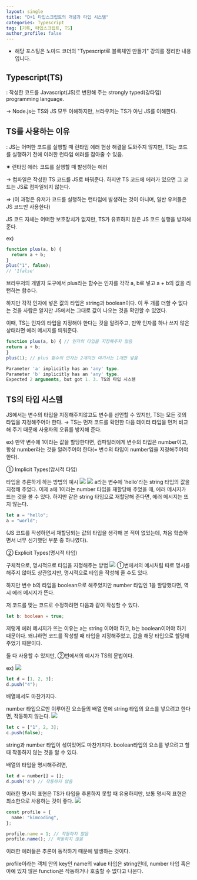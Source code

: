 ```yaml
---
layout: single
title: "D+1 타입스크립트의 개념과 타입 시스템"
categories: Typescript
tag: [기록, 타입스크립트, TS]
author_profile: false
---
```


- 해당 포스팅은 노마드 코더의 "Typescript로 블록체인 만들기" 강의를 정리한 내용입니다.

## Typescript(TS)

: 작성한 코드를 Javascript(JS)로 변환해 주는 strongly typed(강타입) programming language.

→ Node.js는 TS와 JS 모두 이해하지만, 브라우저는 TS가 아닌 JS를 이해한다.

## TS를 사용하는 이유

: JS는 어떠한 코드를 실행할 때 런타임 에러 현상 해결을 도와주지 않지만, TS는 코드를 실행하기 전에 이러한 런타임 에러를 잡아줄 수 있음.

✷ 런타임 에러: 코드를 실행할 때 발생하는 에러

→ 컴파일은 작성한 TS 코드를 JS로 바꿔준다. 하지만 TS 코드에 에러가 있으면 그 코드는 JS로 컴파일되지 않는다.

⇒ (이 과정은 유저가 코드를 실행하는 런타임에 발생하는 것이 아니며, 일반 유저들은 JS 코드만 사용한다)

JS 코드 자체는 어떠한 보호장치가 없지만, TS가 유효하지 않은 JS 코드 실행을 방지해준다.

ex)

```typescript
function plus(a, b) {
  return a + b;
}
plus("1", false);
// '1false'
```

브라우저의 개발자 도구에서 plus라는 함수는 인자를 각각 a, b로 넣고 a + b의 값을 리턴하는 함수다.

하지만 각각 인자에 넣은 값의 타입은 string과 boolean이다. 이 두 개를 더할 수 없다는 것을 사람은 알지만 JS에서는 그대로 값이 나오는 것을 확인할 수 있었다.

이때, TS는 인자의 타입을 지정해야 한다는 것을 알려주고, 만약 인자를 하나 쓰지 않은 상태라면 에러 메시지를 띄워준다.

```typescript
function plus(a, b) { // 인자의 타입을 지정해주지 않음
return a + b;
}
plus(1); // plus 함수의 인자는 2개지만 여기서는 1개만 넣음

Parameter 'a' implicitly has an 'any' type.
Parameter 'b' implicitly has an 'any' type.
Expected 2 arguments, but got 1. 3. TS의 타입 시스템
```

## TS의 타입 시스템

JS에서는 변수의 타입을 지정해주지않고도 변수를 선언할 수 있지만, TS는 모든 것의 타입을 지정해주어야 한다. → TS는 먼저 코드를 확인한 다음 데이터 타입을 먼저 비교해 주기 때문에 사용자의 오류를 방지해 준다.

ex) 만약 변수에 1이라는 값을 할당한다면, 컴파일러에게 변수의 타입은 number이고, 항상 number라는 것을 알려주어야 한다(= 변수의 타입이 number임을 지정해주어야 한다).

① Implicit Types(암시적 타입)

타입을 추론하게 하는 방법의 예시
![](https://blog.kakaocdn.net/dn/cNsSGa/btrZV7NgEvr/CJzZ10XDOCUyV3wHsAk8wk/img.png)
![](https://blog.kakaocdn.net/dn/OhSPu/btrZ7cmmJLC/koDytuiJh9c3DzOmPVzQ3K/img.png)
a라는 변수에 'hello'라는 string 타입의 값을 지정해 주었다. 이제 a에 1이라는 number 타입을 재할당해 주었을 때, 에러 메시지가 뜨는 것을 볼 수 있다. 하지만 같은 string 타입으로 재할당해 준다면, 에러 메시지는 뜨지 않는다.

```typescript
let a = "hello";
a = "world";
```

(JS 코드를 작성하면서 재할당되는 값의 타입을 생각해 본 적이 없었는데, 처음 학습하면서 너무 신기했던 부분 중 하나였다).

② Explicit Types(명시적 타입)

구체적으로, 명시적으로 타입을 지정해주는 방법
![](https://blog.kakaocdn.net/dn/bisbMF/btrZV86vmlx/YwKjKl19I6rgoh3BU0kxFk/img.png)
①번에서의 예시처럼 따로 명시를 해주지 않아도 상관없지만, 명시적으로 타입을 작성해 줄 수도 있다.

하지만 변수 b의 타입을 boolean으로 해주었지만 number 타입인 1을 할당했다면, 역시 에러 메시지가 뜬다.

저 코드를 맞는 코드로 수정하려면 다음과 같이 작성할 수 있다.

```typescript
let b: boolean = true;
```

저렇게 에러 메시지가 뜨는 이유는 a는 string 이어야 하고, b는 boolean이어야 하기 때문이다. 왜냐하면 코드를 작성할 때 타입을 지정해주었고, 값을 해당 타입으로 할당해주었기 때문이다.

둘 다 사용할 수 있지만, ②번에서의 예시가 TS의 문법이다.

ex)
![](https://blog.kakaocdn.net/dn/IzJKj/btrZ7b14Pth/KXymREWgYyH8JZ8ZR9ftv1/img.png)

```typescript
let d = [1, 2, 3];
d.push("4");
```

배열에서도 마찬가지다.

number 타입으로만 이루어진 요소들의 배열 안에 string 타입의 요소를 넣으려고 한다면, 작동하지 않는다.
![](https://blog.kakaocdn.net/dn/cXNlce/btrZ9GfJ5Ga/ohqH1K69R7SjJmSekAPLA1/img.png)

```typescript
let c = ["1", 2, 3];
c.push(false);
```

string과 number 타입이 섞여있어도 마찬가지다. boolean타입의 요소를 넣으려고 할 때 작동하지 않는 것을 알 수 있다.

배열의 타입을 명시해주려면,

```typescript
let d = number[] = [];
d.push('4') // 작동하지 않음
```

이러한 명시적 표현은 TS가 타입을 추론하지 못할 때 유용하지만, 보통 명시적 표현은 최소한으로 사용하는 것이 좋다.
![](https://blog.kakaocdn.net/dn/tYLp8/btrZ7a3eqXR/uv5iqSj8coJK9Z7WDNjoJK/img.png)

```typescript
const profile = {
  name: "kimcoding",
};

profile.name = 1; // 작동하지 않음
profile.name(); // 작동하지 않음
```

이러한 에러들은 추론이 동작하기 때문에 발생하는 것이다.

profile이라는 객체 안의 key인 name의 value 타입은 string인데, number 타입 혹은 아예 있지 않은 function은 작동하거나 호출할 수 없다고 나온다.
